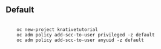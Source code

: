## Default

<pre class="highlight language-bash assembly assembly-type-code_snippet">
  <code>
    oc new-project knativetutorial
    oc adm policy add-scc-to-user privileged -z default
    oc adm policy add-scc-to-user anyuid -z default
  </code>
</pre>
